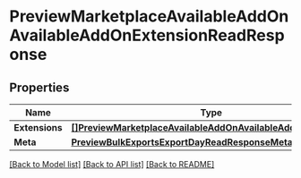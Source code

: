 # PreviewMarketplaceAvailableAddOnAvailableAddOnExtensionReadResponse

## Properties

Name | Type | Description | Notes
------------ | ------------- | ------------- | -------------
**Extensions** | [**[]PreviewMarketplaceAvailableAddOnAvailableAddOnExtension**](preview.marketplace.available_add_on.available_add_on_extension.md) |  | [optional] 
**Meta** | [**PreviewBulkExportsExportDayReadResponseMeta**](preview_bulk_exports_export_dayReadResponse_meta.md) |  | [optional] 

[[Back to Model list]](../README.md#documentation-for-models) [[Back to API list]](../README.md#documentation-for-api-endpoints) [[Back to README]](../README.md)


